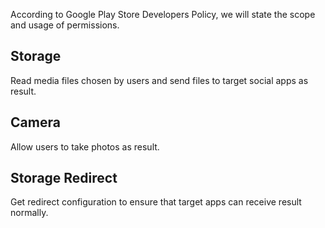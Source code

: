 According to Google Play Store Developers Policy, we will state the scope and usage of permissions.

## Storage

Read media files chosen by users and send files to target social apps as result.

## Camera

Allow users to take photos as result.

## Storage Redirect

Get redirect configuration to ensure that target apps can receive result normally.